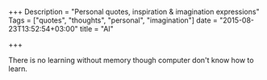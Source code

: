 +++
Description = "Personal quotes, inspiration & imagination expressions"
Tags = ["quotes", "thoughts", "personal", "imagination"]
date = "2015-08-23T13:52:54+03:00"
title = "AI"

+++

There is no learning without memory though computer don't know how to learn.
